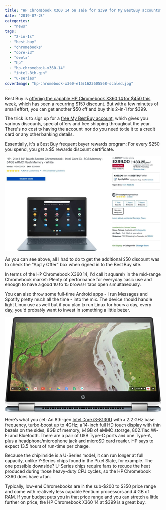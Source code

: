 ```yaml
---
title: "HP Chromebook X360 14 on sale for $399 for My BestBuy accounts"
date: "2019-07-28"
categories: 
  - "news"
tags: 
  - "2-in-1s"
  - "best-buy"
  - "chromebooks"
  - "core-i3"
  - "deals"
  - "hp"
  - "hp-chromebook-x360-14"
  - "intel-8th-gen"
  - "u-series"
coverImage: "hp-chromebook-x360-e1551623605568-scaled.jpg"
---
```


Best Buy is [offering the capable HP Chromebook X360 14 for $450 this week](https://www.bestbuy.com/site/hp-2-in-1-14-touch-screen-chromebook-intel-core-i3-8gb-memory-64gb-emmc-flash-memory-white/6301869.p?skuId=6301869), which has been a recurring $150 discount. But with a few minutes of small effort, you can get another $50 off and buy this 2-in-1 for $399.

The trick is to sign up for a [free My BestBuy account](https://www.bestbuy.com/site/clp/my-best-buy/pcmcat309300050007.c?id=pcmcat309300050007), which gives you various discounts, special offers and free shipping throughout the year. There's no cost to having the account, nor do you need to tie it to a credit card or any other banking details.

Essentially, it's a Best Buy frequent buyer rewards program: For every $250 you spend, you get a $5 rewards discount certificate.

[![](images/Screenshot-2019-07-28-at-7.47.25-AM-1024x625-1.jpg)](https://www.bestbuy.com/site/hp-2-in-1-14-touch-screen-chromebook-intel-core-i3-8gb-memory-64gb-emmc-flash-memory-white/6301869.p?skuId=6301869)

As you can see above, all I had to do to get the additional $50 discount was to check the "Apply Offer" box when signed in to the Best Buy site.

In terms of the HP Chromebook X360 14, I'd call it squarely in the mid-range Chromebook market: Plenty of performance for everyday basic use and enough to have a good 10 to 15 browser tabs open simultaneously.

You can also throw some full-time Android apps - I run Messages and Spotify pretty much all the time - into the mix. The device should handle light Linux use as well but if you plan to run Linux for hours a day, every day, you'd probably want to invest in something a little better.

![](images/hp-Chromebook-X360-14-display-mode.jpg)

Here’s what you get: An 8th-gen [Intel Core i3-8130U](https://ark.intel.com/products/137977/Intel-Core-i3-8130U-Processor-4M-Cache-up-to-3-40-GHz-) with a 2.2 GHz base frequency, turbo-boost up to 4GHz; a 14-inch full HD touch display with thin bezels on the sides, 8GB of memory, 64GB of eMMC storage, 802.11ac Wi-Fi and Bluetooth. There are a pair of USB Type-C ports and one Type-A, plus a headphone/microphone jack and microSD card reader. HP says to expect 13.5 hours of run-time per charge.

Because the chip inside is a U-Series model, it can run longer at full capacity, unlike Y-Series chips found in the Pixel Slate, for example. The one possible downside? U-Series chips require fans to reduce the heat produced during those heavy-duty CPU cycles, so the HP Chromebook X360 does have a fan.

Typically, low-end Chromebooks are in the sub-$200 to $350 price range and come with relatively less capable Pentium processors and 4 GB of RAM. If your budget puts you in that price range and you can stretch a little further on price, the HP Chromebook X360 14 at $399 is a great buy.
